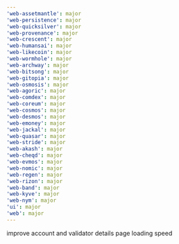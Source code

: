 ```yaml
---
'web-assetmantle': major
'web-persistence': major
'web-quicksilver': major
'web-provenance': major
'web-crescent': major
'web-humansai': major
'web-likecoin': major
'web-wormhole': major
'web-archway': major
'web-bitsong': major
'web-gitopia': major
'web-osmosis': major
'web-agoric': major
'web-comdex': major
'web-coreum': major
'web-cosmos': major
'web-desmos': major
'web-emoney': major
'web-jackal': major
'web-quasar': major
'web-stride': major
'web-akash': major
'web-cheqd': major
'web-evmos': major
'web-nomic': major
'web-regen': major
'web-rizon': major
'web-band': major
'web-kyve': major
'web-nym': major
'ui': major
'web': major
---
```


improve account and validator details page loading speed
